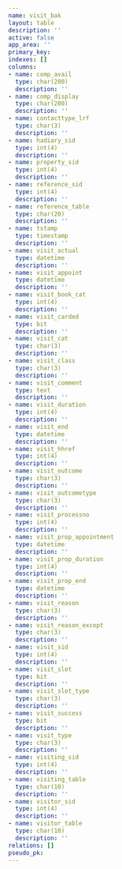 ```yaml
---
name: visit_bak
layout: table
description: ''
active: false
app_area: ''
primary_key: 
indexes: []
columns:
- name: comp_avail
  type: char(200)
  description: ''
- name: comp_display
  type: char(200)
  description: ''
- name: contacttype_lrf
  type: char(3)
  description: ''
- name: hadiary_sid
  type: int(4)
  description: ''
- name: property_sid
  type: int(4)
  description: ''
- name: reference_sid
  type: int(4)
  description: ''
- name: reference_table
  type: char(20)
  description: ''
- name: tstamp
  type: timestamp
  description: ''
- name: visit_actual
  type: datetime
  description: ''
- name: visit_appoint
  type: datetime
  description: ''
- name: visit_book_cat
  type: int(4)
  description: ''
- name: visit_carded
  type: bit
  description: ''
- name: visit_cat
  type: char(3)
  description: ''
- name: visit_class
  type: char(3)
  description: ''
- name: visit_comment
  type: text
  description: ''
- name: visit_duration
  type: int(4)
  description: ''
- name: visit_end
  type: datetime
  description: ''
- name: visit_hhref
  type: int(4)
  description: ''
- name: visit_outcome
  type: char(3)
  description: ''
- name: visit_outcometype
  type: char(3)
  description: ''
- name: visit_processno
  type: int(4)
  description: ''
- name: visit_prop_appointment
  type: datetime
  description: ''
- name: visit_prop_duration
  type: int(4)
  description: ''
- name: visit_prop_end
  type: datetime
  description: ''
- name: visit_reason
  type: char(3)
  description: ''
- name: visit_reason_except
  type: char(3)
  description: ''
- name: visit_sid
  type: int(4)
  description: ''
- name: visit_slot
  type: bit
  description: ''
- name: visit_slot_type
  type: char(3)
  description: ''
- name: visit_success
  type: bit
  description: ''
- name: visit_type
  type: char(3)
  description: ''
- name: visiting_sid
  type: int(4)
  description: ''
- name: visiting_table
  type: char(10)
  description: ''
- name: visitor_sid
  type: int(4)
  description: ''
- name: visitor_table
  type: char(10)
  description: ''
relations: []
pseudo_pk: 
---
```


